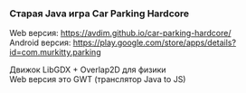 ### Старая Java игра Car Parking Hardcore
Web версия: https://avdim.github.io/car-parking-hardcore/  
Android версия: https://play.google.com/store/apps/details?id=com.murkitty.parking  

Движок LibGDX + Overlap2D для физики  
Web версия это GWT (транслятор Java to JS)
